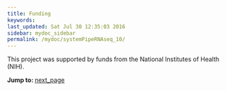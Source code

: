 ```yaml
---
title: Funding
keywords: 
last_updated: Sat Jul 30 12:35:03 2016
sidebar: mydoc_sidebar
permalink: /mydoc/systemPipeRNAseq_10/
---
```


This project was supported by funds from the National Institutes of Health (NIH).

<div class="tags">
<b>Jump to: </b>
<a href="../../mydoc/systemPipeRNAseq_11/" class="btn btn-default navbar-btn cursorNorm" role="button">next_page</a>
</div>
